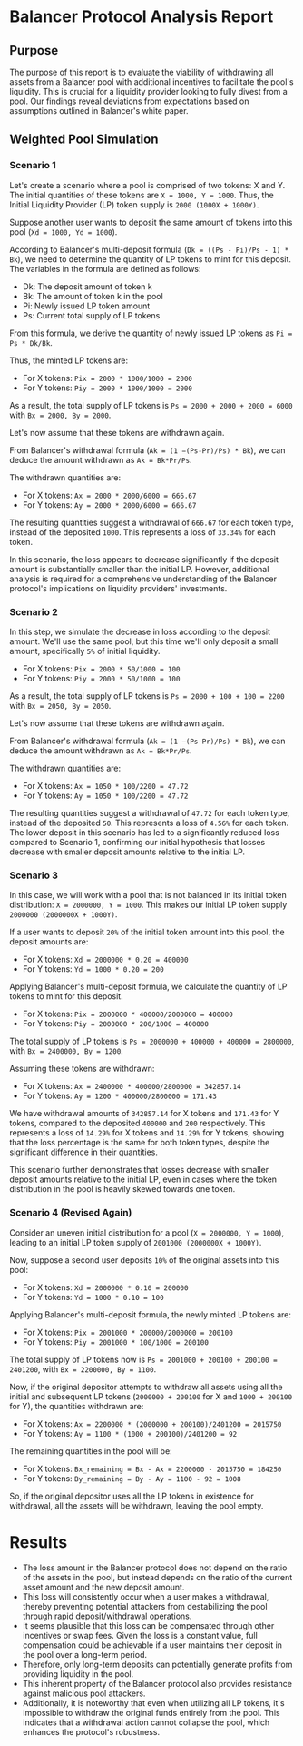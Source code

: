 # Balancer Protocol Analysis Report

## Purpose

The purpose of this report is to evaluate the viability of withdrawing all assets from a Balancer pool with additional incentives to facilitate the pool's liquidity. This is crucial for a liquidity provider looking to fully divest from a pool. Our findings reveal deviations from expectations based on assumptions outlined in Balancer's white paper.

## Weighted Pool Simulation

### Scenario 1

Let's create a scenario where a pool is comprised of two tokens: X and Y. The initial quantities of these tokens are `X = 1000, Y = 1000`. Thus, the Initial Liquidity Provider (LP) token supply is `2000 (1000X + 1000Y)`.

Suppose another user wants to deposit the same amount of tokens into this pool (`Xd = 1000, Yd = 1000`).

According to Balancer's multi-deposit formula (`Dk = ((Ps - Pi)/Ps - 1) * Bk`), we need to determine the quantity of LP tokens to mint for this deposit. The variables in the formula are defined as follows:

- Dk: The deposit amount of token k
- Bk: The amount of token k in the pool
- Pi: Newly issued LP token amount
- Ps: Current total supply of LP tokens

From this formula, we derive the quantity of newly issued LP tokens as `Pi = Ps * Dk/Bk`.

Thus, the minted LP tokens are:

- For X tokens: `Pix = 2000 * 1000/1000 = 2000`
- For Y tokens: `Piy = 2000 * 1000/1000 = 2000`

As a result, the total supply of LP tokens is `Ps = 2000 + 2000 + 2000 = 6000` with `Bx = 2000, By = 2000`.

Let's now assume that these tokens are withdrawn again.

From Balancer's withdrawal formula (`Ak = (1 −(Ps-Pr)/Ps) * Bk`), we can deduce the amount withdrawn as `Ak = Bk*Pr/Ps`.

The withdrawn quantities are:

- For X tokens: `Ax = 2000 * 2000/6000 = 666.67`
- For Y tokens: `Ay = 2000 * 2000/6000 = 666.67`

The resulting quantities suggest a withdrawal of `666.67` for each token type, instead of the deposited `1000`. This represents a loss of `33.34%` for each token.

In this scenario, the loss appears to decrease significantly if the deposit amount is substantially smaller than the initial LP. However, additional analysis is required for a comprehensive understanding of the Balancer protocol's implications on liquidity providers' investments.

### Scenario 2

In this step, we simulate the decrease in loss according to the deposit amount. We'll use the same pool, but this time we'll only deposit a small amount, specifically `5%` of initial liquidity.

- For X tokens: `Pix = 2000 * 50/1000 = 100`
- For Y tokens: `Piy = 2000 * 50/1000 = 100`

As a result, the total supply of LP tokens is `Ps = 2000 + 100 + 100 = 2200` with `Bx = 2050, By = 2050`.

Let's now assume that these tokens are withdrawn again.

From Balancer's withdrawal formula (`Ak = (1 −(Ps-Pr)/Ps) * Bk`), we can deduce the amount withdrawn as `Ak = Bk*Pr/Ps`.

The withdrawn quantities are:

- For X tokens: `Ax = 1050 * 100/2200 = 47.72`
- For Y tokens: `Ay = 1050 * 100/2200 = 47.72`

The resulting quantities suggest a withdrawal of `47.72` for each token type, instead of the deposited `50`. This represents a loss of `4.56%` for each token. The lower deposit in this scenario has led to a significantly reduced loss compared to Scenario 1, confirming our initial hypothesis that losses decrease with smaller deposit amounts relative to the initial LP.

### Scenario 3

In this case, we will work with a pool that is not balanced in its initial token distribution: `X = 2000000, Y = 1000`. This makes our initial LP token supply `2000000 (2000000X + 1000Y)`.

If a user wants to deposit `20%` of the initial token amount into this pool, the deposit amounts are:

- For X tokens: `Xd = 2000000 * 0.20 = 400000`
- For Y tokens: `Yd = 1000 * 0.20 = 200`

Applying Balancer's multi-deposit formula, we calculate the quantity of LP tokens to mint for this deposit.

- For X tokens: `Pix = 2000000 * 400000/2000000 = 400000`
- For Y tokens: `Piy = 2000000 * 200/1000 = 400000`

The total supply of LP tokens is `Ps = 2000000 + 400000 + 400000 = 2800000`, with `Bx = 2400000, By = 1200`.

Assuming these tokens are withdrawn:

- For X tokens: `Ax = 2400000 * 400000/2800000 = 342857.14`
- For Y tokens: `Ay = 1200 * 400000/2800000 = 171.43`

We have withdrawal amounts of `342857.14` for X tokens and `171.43` for Y tokens, compared to the deposited `400000` and `200` respectively. This represents a loss of `14.29%` for X tokens and `14.29%` for Y tokens, showing that the loss percentage is the same for both token types, despite the significant difference in their quantities.

This scenario further demonstrates that losses decrease with smaller deposit amounts relative to the initial LP, even in cases where the token distribution in the pool is heavily skewed towards one token.

### Scenario 4 (Revised Again)

Consider an uneven initial distribution for a pool (`X = 2000000, Y = 1000`), leading to an initial LP token supply of `2001000 (2000000X + 1000Y)`.

Now, suppose a second user deposits `10%` of the original assets into this pool:

- For X tokens: `Xd = 2000000 * 0.10 = 200000`
- For Y tokens: `Yd = 1000 * 0.10 = 100`

Applying Balancer's multi-deposit formula, the newly minted LP tokens are:

- For X tokens: `Pix = 2001000 * 200000/2000000 = 200100`
- For Y tokens: `Piy = 2001000 * 100/1000 = 200100`

The total supply of LP tokens now is `Ps = 2001000 + 200100 + 200100 = 2401200`, with `Bx = 2200000, By = 1100`.

Now, if the original depositor attempts to withdraw all assets using all the initial and subsequent LP tokens (`2000000 + 200100` for X and `1000 + 200100` for Y), the quantities withdrawn are:

- For X tokens: `Ax = 2200000 * (2000000 + 200100)/2401200 = 2015750`
- For Y tokens: `Ay = 1100 * (1000 + 200100)/2401200 = 92`

The remaining quantities in the pool will be:

- For X tokens: `Bx_remaining = Bx - Ax = 2200000 - 2015750 = 184250`
- For Y tokens: `By_remaining = By - Ay = 1100 - 92 = 1008`

So, if the original depositor uses all the LP tokens in existence for withdrawal, all the assets will be withdrawn, leaving the pool empty.

# Results

- The loss amount in the Balancer protocol does not depend on the ratio of the assets in the pool, but instead depends on the ratio of the current asset amount and the new deposit amount.
- This loss will consistently occur when a user makes a withdrawal, thereby preventing potential attackers from destabilizing the pool through rapid deposit/withdrawal operations.
- It seems plausible that this loss can be compensated through other incentives or swap fees. Given the loss is a constant value, full compensation could be achievable if a user maintains their deposit in the pool over a long-term period.
- Therefore, only long-term deposits can potentially generate profits from providing liquidity in the pool.
- This inherent property of the Balancer protocol also provides resistance against malicious pool attackers.
- Additionally, it is noteworthy that even when utilizing all LP tokens, it's impossible to withdraw the original funds entirely from the pool. This indicates that a withdrawal action cannot collapse the pool, which enhances the protocol's robustness.
